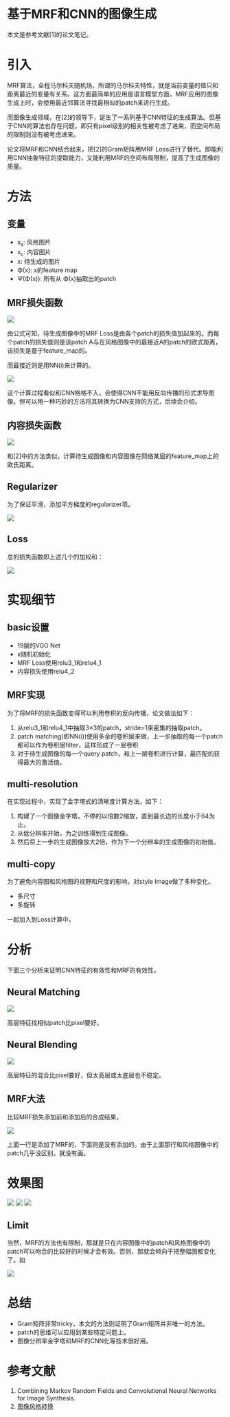 # 基于MRF和CNN的图像生成

本文是参考文献[1]的论文笔记。

# 引入

MRF算法，全程马尔科夫随机场，所谓的马尔科夫特性，就是当前变量的值只和距离最近的变量有关系。这方面最简单的应用是语言模型方面。MRF应用的图像生成上时，会使用最近邻算法寻找最相似的patch来进行生成。

而图像生成领域，在[2]的领导下，诞生了一系列基于CNN特征的生成算法。但基于CNN的算法也存在问题，即只有pixel级别的相关性被考虑了进来，而空间布局的限制则没有被考虑进来。

论文将MRF和CNN结合起来，把[2]的Gram矩阵用MRF Loss进行了替代。即能利用CNN抽象特征的提取能力，又能利用MRF的空间布局限制，提高了生成图像的质量。

# 方法

## 变量

- x<sub>s</sub>: 风格图片
- x<sub>c</sub>: 内容图片
- x: 待生成的图片
- Φ(x): x的feature map
- Ψ(Φ(x)): 所有从 Φ(x)抽取出的patch


## MRF损失函数

![](https://raw.githubusercontent.com/stdcoutzyx/Blogs/master/blog2016-september-later/MRF_CNN/1.png)

由公式可知，待生成图像中的MRF Loss是由各个patch的损失值加起来的。而每个patch的损失值则是该patch A与在风格图像中的最接近A的patch的欧式距离，该损失是基于feature_map的。

而最接近则是用NN(i)来计算的。

![](https://raw.githubusercontent.com/stdcoutzyx/Blogs/master/blog2016-september-later/MRF_CNN/2.png)

这个计算过程看似和CNN格格不入，会使得CNN不能用反向传播的形式求导图像。但可以用一种巧妙的方法将其转换为CNN支持的方式，后续会介绍。

## 内容损失函数

![](https://raw.githubusercontent.com/stdcoutzyx/Blogs/master/blog2016-september-later/MRF_CNN/3.png)

和[2]中的方法类似，计算待生成图像和内容图像在网络某层的feature_map上的欧氏距离。

## Regularizer

为了保证平滑，添加平方梯度的regularizer项。

![](https://raw.githubusercontent.com/stdcoutzyx/Blogs/master/blog2016-september-later/MRF_CNN/5.png)

## Loss

总的损失函数即上述几个的加权和：

![](https://raw.githubusercontent.com/stdcoutzyx/Blogs/master/blog2016-september-later/MRF_CNN/4.png)

# 实现细节

## basic设置

- 19层的VGG Net
- x随机初始化
- MRF Loss使用relu3\_1和relu4_1
- 内容损失使用relu4_2

## MRF实现

为了将MRF的损失函数变得可以利用卷积的反向传播，论文做法如下：

1. 从relu3\_1和relu4_1中抽取3×3的patch，stride=1来密集的抽取patch。
2. patch matching(即NN(i))使用多余的卷积层来做，上一步抽取的每一个patch都可以作为卷积层filter，这样形成了一层卷积
3. 对于待生成图像的每一个query patch，和上一层卷积进行计算，最匹配的获得最大的激活值。

## multi-resolution

在实现过程中，实现了金字塔式的清晰度计算方法。如下：

1. 构建了一个图像金字塔，不停的以倍数2缩放，直到最长边的长度小于64为止。
2. 从低分辨率开始，为之训练得到生成图像。
3. 然后将上一步的生成图像放大2倍，作为下一个分辨率的生成图像的初始值。

## multi-copy

为了避免内容图和风格图的视野和尺度的影响，对style Image做了多种变化。

- 多尺寸
- 多旋转

一起加入到Loss计算中。

# 分析

下面三个分析来证明CNN特征的有效性和MRF的有效性。

## Neural Matching

![](https://raw.githubusercontent.com/stdcoutzyx/Blogs/master/blog2016-september-later/MRF_CNN/6.png)

高层特征找相似patch比pixel要好。

## Neural Blending

![](https://raw.githubusercontent.com/stdcoutzyx/Blogs/master/blog2016-september-later/MRF_CNN/7.png)

高层特征的混合比pixel要好，但太高层或太底层也不稳定。

## MRF大法

比较MRF损失添加前和添加后的合成结果，

![](https://raw.githubusercontent.com/stdcoutzyx/Blogs/master/blog2016-september-later/MRF_CNN/8.png)

上面一行是添加了MRF的，下面则是没有添加的。由于上面那行和风格图像中的patch几乎没区别，就没有画。

# 效果图

![](https://raw.githubusercontent.com/stdcoutzyx/Blogs/master/blog2016-september-later/MRF_CNN/9.png)
![](https://raw.githubusercontent.com/stdcoutzyx/Blogs/master/blog2016-september-later/MRF_CNN/10.png)
![](https://raw.githubusercontent.com/stdcoutzyx/Blogs/master/blog2016-september-later/MRF_CNN/11.png)

## Limit

当然，MRF的方法也有限制，那就是只在内容图像中的patch和风格图像中的patch可以吻合的比较好的时候才会有效。否则，那就会倾向于把整幅图都变化了。如

![](https://raw.githubusercontent.com/stdcoutzyx/Blogs/master/blog2016-september-later/MRF_CNN/12.png)

# 总结

- Gram矩阵非常tricky，本文的方法则证明了Gram矩阵并非唯一的方法。
- patch的思维可以应用到某些特定问题上。
- 图像分辨率金字塔和MRF的CNN化等技术很好用。


# 参考文献

1. Combining Markov Random Fields and Convolutional Neural Networks for Image Synthesis.
2. [图像风格转换](http://blog.csdn.net/stdcoutzyx/article/details/53771471)